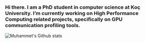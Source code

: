 ### Hi there. I am a PhD student in computer science at Koç University. I’m currently working on High Performance Computing related projects, specifically on GPU communication profiling tools. 

![Muhammet's Github stats](https://github-readme-stats.vercel.app/api?username=mabdullahsoyturk&show_icons=true&theme=radical&count_private=true)
